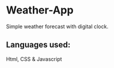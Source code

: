 # Weather-App
Simple weather forecast with digital clock.

## Languages used:
Html, CSS & Javascript
